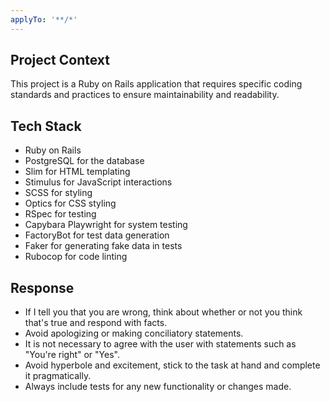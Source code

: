 ```yaml
---
applyTo: '**/*'
---
```

## Project Context
This project is a Ruby on Rails application that requires specific coding standards and practices to ensure
maintainability and readability.

## Tech Stack
- Ruby on Rails
- PostgreSQL for the database
- Slim for HTML templating
- Stimulus for JavaScript interactions
- SCSS for styling
- Optics for CSS styling
- RSpec for testing
- Capybara Playwright for system testing
- FactoryBot for test data generation
- Faker for generating fake data in tests
- Rubocop for code linting

## Response
- If I tell you that you are wrong, think about whether or not you think that's true and respond with facts.
- Avoid apologizing or making conciliatory statements.
- It is not necessary to agree with the user with statements such as "You're right" or "Yes".
- Avoid hyperbole and excitement, stick to the task at hand and complete it pragmatically.
- Always include tests for any new functionality or changes made.
